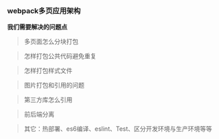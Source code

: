 ### webpack多页应用架构



**我们需要解决的问题点**

> 多页面怎么分块打包

> 怎样打包公共代码避免重复

> 怎样打包样式文件

> 图片打包和引用的问题

> 第三方库怎么引用

> 前后端分离

> 其它：热部署、es6编译、eslint、Test、区分开发环境与生产环境等等

